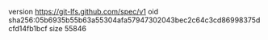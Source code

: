 version https://git-lfs.github.com/spec/v1
oid sha256:05b6935b55b63a55304afa57947302043bec2c64c3cd86998375dcfd14fb1bcf
size 55846
